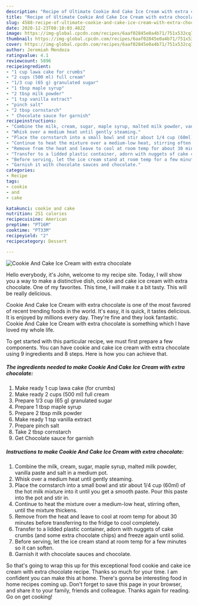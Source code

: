 ```yaml
---
description: "Recipe of Ultimate Cookie And Cake Ice Cream with extra chocolate"
title: "Recipe of Ultimate Cookie And Cake Ice Cream with extra chocolate"
slug: 4588-recipe-of-ultimate-cookie-and-cake-ice-cream-with-extra-chocolate
date: 2020-12-23T08:10:03.482Z
image: https://img-global.cpcdn.com/recipes/6aaf02845e0a4b71/751x532cq70/cookie-and-cake-ice-cream-with-extra-chocolate-recipe-main-photo.jpg
thumbnail: https://img-global.cpcdn.com/recipes/6aaf02845e0a4b71/751x532cq70/cookie-and-cake-ice-cream-with-extra-chocolate-recipe-main-photo.jpg
cover: https://img-global.cpcdn.com/recipes/6aaf02845e0a4b71/751x532cq70/cookie-and-cake-ice-cream-with-extra-chocolate-recipe-main-photo.jpg
author: Jeremiah Mendoza
ratingvalue: 4.1
reviewcount: 5896
recipeingredient:
- "1 cup lawa cake for crumbs"
- "2 cups (500 ml) full cream"
- "1/3 cup (65 g) granulated sugar"
- "1 tbsp maple syrup"
- "2 tbsp milk powder"
- "1 tsp vanilla extract"
- "pinch salt"
- "2 tbsp cornstarch"
- " Chocolate sauce for garnish"
recipeinstructions:
- "Combine the milk, cream, sugar, maple syrup, malted milk powder, vanilla paste and salt in a medium pot."
- "Whisk over a medium heat until gently steaming."
- "Place the cornstarch into a small bowl and stir about 1/4 cup (60ml) of the hot milk mixture into it until you get a smooth paste. Pour this paste into the pot and stir in."
- "Continue to heat the mixture over a medium-low heat, stirring often, until the mixture thickens."
- "Remove from the heat and leave to cool at room temp for about 30 minutes before transferring to the fridge to cool completely."
- "Transfer to a lidded plastic container, adorn with nuggets of cake crumbs (and some extra chocolate chips) and freeze again until solid."
- "Before serving, let the ice cream stand at room temp for a few minutes so it can soften."
- "Garnish it with chocolate sauces and chocolate."
categories:
- Recipe
tags:
- cookie
- and
- cake

katakunci: cookie and cake 
nutrition: 251 calories
recipecuisine: American
preptime: "PT16M"
cooktime: "PT33M"
recipeyield: "2"
recipecategory: Dessert

---
```



![Cookie And Cake Ice Cream with extra chocolate](https://img-global.cpcdn.com/recipes/6aaf02845e0a4b71/751x532cq70/cookie-and-cake-ice-cream-with-extra-chocolate-recipe-main-photo.jpg)

Hello everybody, it's John, welcome to my recipe site. Today, I will show you a way to make a distinctive dish, cookie and cake ice cream with extra chocolate. One of my favorites. This time, I will make it a bit tasty. This will be really delicious.

Cookie And Cake Ice Cream with extra chocolate is one of the most favored of recent trending foods in the world. It's easy, it is quick, it tastes delicious. It is enjoyed by millions every day. They're fine and they look fantastic. Cookie And Cake Ice Cream with extra chocolate is something which I have loved my whole life.




To get started with this particular recipe, we must first prepare a few components. You can have cookie and cake ice cream with extra chocolate using 9 ingredients and 8 steps. Here is how you can achieve that.

<!--inarticleads1-->

##### The ingredients needed to make Cookie And Cake Ice Cream with extra chocolate:

1. Make ready 1 cup lawa cake (for crumbs)
1. Make ready 2 cups (500 ml) full cream
1. Prepare 1/3 cup (65 g) granulated sugar
1. Prepare 1 tbsp maple syrup
1. Prepare 2 tbsp milk powder
1. Make ready 1 tsp vanilla extract
1. Prepare pinch salt
1. Take 2 tbsp cornstarch
1. Get  Chocolate sauce for garnish




<!--inarticleads2-->

##### Instructions to make Cookie And Cake Ice Cream with extra chocolate:

1. Combine the milk, cream, sugar, maple syrup, malted milk powder, vanilla paste and salt in a medium pot.
1. Whisk over a medium heat until gently steaming.
1. Place the cornstarch into a small bowl and stir about 1/4 cup (60ml) of the hot milk mixture into it until you get a smooth paste. Pour this paste into the pot and stir in.
1. Continue to heat the mixture over a medium-low heat, stirring often, until the mixture thickens.
1. Remove from the heat and leave to cool at room temp for about 30 minutes before transferring to the fridge to cool completely.
1. Transfer to a lidded plastic container, adorn with nuggets of cake crumbs (and some extra chocolate chips) and freeze again until solid.
1. Before serving, let the ice cream stand at room temp for a few minutes so it can soften.
1. Garnish it with chocolate sauces and chocolate.




So that's going to wrap this up for this exceptional food cookie and cake ice cream with extra chocolate recipe. Thanks so much for your time. I am confident you can make this at home. There's gonna be interesting food in home recipes coming up. Don't forget to save this page in your browser, and share it to your family, friends and colleague. Thanks again for reading. Go on get cooking!
